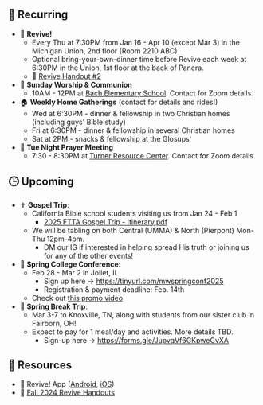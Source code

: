 ## 🔁 Recurring
- 🙌 **Revive!**
    - Every Thu at 7:30PM from Jan 16 - Apr 10 (except Mar 3) in the Michigan Union, 2nd floor (Room 2210 ABC)
    - Optional bring-your-own-dinner time before Revive each week at 6:30PM in the Union, 1st floor at the back of Panera.
    - 📄 [Revive Handout #2](https://drive.google.com/file/d/1vDNzKGsG5nYAJcghQI9snsch32MZLlIb/view?usp=drive_link)
- 🙌 **Sunday Worship & Communion**
    - 10AM - 12PM at [Bach Elementary School](https://maps.app.goo.gl/dZPSs5uELxZ6f25e6). Contact for Zoom details.
- 🏠 **Weekly Home Gatherings** (contact for details and rides!)
    - Wed at 6:30PM - dinner & fellowship in two Christian homes (including guys' Bible study)
    - Fri at 6:30PM - dinner & fellowship in several Christian homes
    - Sat at 2PM - snacks & fellowship at the Glosups'
- 🙏 **Tue Night Prayer Meeting**
    - 7:30 - 8:30PM at [Turner Resource Center](https://maps.app.goo.gl/68Ut4Q6T4kP9o5zT6). Contact for Zoom details.

## 🕒 Upcoming
- ✝️ **Gospel Trip**:
    - California Bible school students visiting us from Jan 24 - Feb 1
        - [2025 FTTA Gospel Trip - Itinerary.pdf](https://github.com/user-attachments/files/18493739/2025.FTTA.Gospel.Trip.-.Itinerary.pdf)
    - We will be tabling on both Central (UMMA) & North (Pierpont) Mon-Thu 12pm-4pm.
        - DM our IG if interested in helping spread His truth or joining us for any of the other events!
- 🙌 **Spring College Conference**:
    - Feb 28 - Mar 2 in Joliet, IL
        - Sign up here -> https://tinyurl.com/mwspringconf2025
        - Registration & payment deadline: Feb. 14th
    - Check out [this promo video](https://youtu.be/edrZD9zlHEE?si=6TTKTBrmtl8ObotG)
- 🚐 **Spring Break Trip**:
    - Mar 3-7 to Knoxville, TN, along with students from our sister club in Fairborn, OH!
    - Expect to pay for 1 meal/day and activities. More details TBD.
        - Sign-up here -> https://forms.gle/JupvqVf6GKpweGvXA

## 📖 Resources
- 📱 Revive! App ([Android](https://play.google.com/store/apps/details?id=com.newandromo.dev2292363.app3300238&pcampaignid=web_share), [iOS](https://apps.apple.com/us/app/revive/id6473073801?platform=iphone))
- 📄 [Fall 2024 Revive Handouts](https://drive.google.com/drive/folders/1ET9nK7HIynR2FEpGmpnasVpP_ntsFE1s?usp=drive_link)
